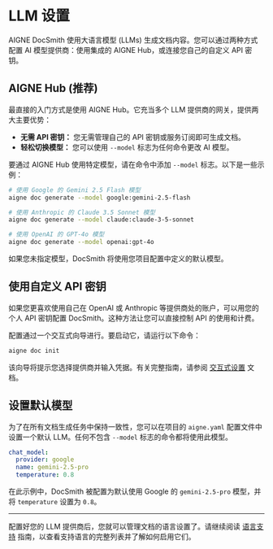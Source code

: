 # LLM 设置

AIGNE DocSmith 使用大语言模型 (LLMs) 生成文档内容。您可以通过两种方式配置 AI 模型提供商：使用集成的 AIGNE Hub，或连接您自己的自定义 API 密钥。

## AIGNE Hub (推荐)

最直接的入门方式是使用 AIGNE Hub。它充当多个 LLM 提供商的网关，提供两大主要优势：

- **无需 API 密钥：** 您无需管理自己的 API 密钥或服务订阅即可生成文档。
- **轻松切换模型：** 您可以使用 `--model` 标志为任何命令更改 AI 模型。

要通过 AIGNE Hub 使用特定模型，请在命令中添加 `--model` 标志。以下是一些示例：

```bash 通过 AIGNE Hub 使用不同模型 icon=mdi:code-braces
# 使用 Google 的 Gemini 2.5 Flash 模型
aigne doc generate --model google:gemini-2.5-flash

# 使用 Anthropic 的 Claude 3.5 Sonnet 模型
aigne doc generate --model claude:claude-3-5-sonnet

# 使用 OpenAI 的 GPT-4o 模型
aigne doc generate --model openai:gpt-4o
```

如果您未指定模型，DocSmith 将使用您项目配置中定义的默认模型。

## 使用自定义 API 密钥

如果您更喜欢使用自己在 OpenAI 或 Anthropic 等提供商处的账户，可以用您的个人 API 密钥配置 DocSmith。这种方法让您可以直接控制 API 的使用和计费。

配置通过一个交互式向导进行。要启动它，请运行以下命令：

```bash
aigne doc init
```

该向导将提示您选择提供商并输入凭据。有关完整指南，请参阅 [交互式设置](./configuration-interactive-setup.md) 文档。

## 设置默认模型

为了在所有文档生成任务中保持一致性，您可以在项目的 `aigne.yaml` 配置文件中设置一个默认 LLM。任何不包含 `--model` 标志的命令都将使用此模型。

```yaml aigne.yaml icon=mdi:file-code
chat_model:
  provider: google
  name: gemini-2.5-pro
  temperature: 0.8
```

在此示例中，DocSmith 被配置为默认使用 Google 的 `gemini-2.5-pro` 模型，并将 `temperature` 设置为 `0.8`。

---

配置好您的 LLM 提供商后，您就可以管理文档的语言设置了。请继续阅读 [语言支持](./configuration-language-support.md) 指南，以查看支持语言的完整列表并了解如何启用它们。